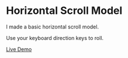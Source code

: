 # Horizontal Scroll Model
I made a basic horizontal scroll model.

Use your keyboard direction keys to roll.

[Live Demo](https://efeerdem7.github.io/horizontal-scroll/)
